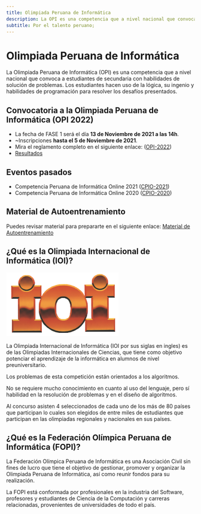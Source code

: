 ```yaml
---
title: Olimpiada Peruana de Informática
description: La OPI es una competencia que a nivel nacional que convoca a estudiantes de secundaria con habilidades de solución de problemas. Los estudiantes hacen uso de la lógica, su ingenio y habilidades de programación para resolver los desafíos presentados.
subtitle: Por el talento peruano;
---
```


# Olimpiada Peruana de Informática

La Olimpiada Peruana de Informática (OPI) es una competencia que a nivel nacional que convoca a estudiantes de secundaria con habilidades de solución de problemas. Los estudiantes hacen uso de la lógica, su ingenio y habilidades de programación para resolver los desafíos presentados.

## Convocatoria a la Olimpiada Peruana de Informática (OPI 2022)


- La fecha de FASE 1 será el día **13 de Noviembre de 2021 a las 14h**.
- ~Inscripciones  **hasta el 5 de Noviembre de 2021**.
- Mira el reglamento completo en el siguiente enlace: ([OPI-2022](actual/opi2022))
- [Resultados](actual/opi2022-resultados)

## Eventos pasados

- Competencia Peruana de Informática Online 2021 ([CPIO-2021](pasado/cpio2021))
- Competencia Peruana de Informática Online 2020 ([CPIO-2020](pasado/cpio2020))

## Material de Autoentrenamiento

Puedes revisar material para prepararte en el siguiente enlace: [Material de Autoentrenamiento](auto-entrenamiento)

## ¿Qué es la Olimpiada Internacional de Informática (IOI)?

![Logo IOI](assets/img/ioi-logo.png)

La Olimpiada Internacional de Informática (IOI por sus siglas en ingles) es de las Olimpiadas Internacionales de Ciencias, que tiene como objetivo potenciar el aprendizaje de la informática en alumnos de nivel preuniversitario.

Los problemas de esta competición están orientados a los algoritmos.

No se requiere mucho conocimiento en cuanto al uso del lenguaje, pero sí habilidad en la resolución de problemas y en el diseño de algoritmos.

Al concurso asisten 4 seleccionados de cada uno de los más de 80 países que participan lo cuales son elegidos de entre miles de estudiantes que participan en las olimpiadas regionales y nacionales en sus países.

## ¿Qué es la Federación Olímpica Peruana de Informática (FOPI)?

La Federación Olímpica Peruana de Informática es una Asociación Civil sin fines de lucro que tiene el objetivo de gestionar, promover y organizar la Olimpiada Peruana de Informática, así como reunir fondos para su realización.

La FOPI está conformada por profesionales en la industria del Software, profesores y estudiantes de Ciencia de la Computación y carreras relacionadas, provenientes de universidades de todo el país.

